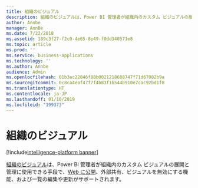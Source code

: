 ```yaml
---
title: 組織のビジュアル
description: 組織のビジュアルは、Power BI 管理者が組織内のカスタム ビジュアルの展開と管理に使用できる手段です。
author: Annbe
manager: AnnBe
ms.date: 7/22/2018
ms.assetid: 189c3f27-f2c0-4e65-8e49-f0dd340571e8
ms.topic: article
ms.prod: ''
ms.service: business-applications
ms.technology: ''
ms.author: Annbe
audience: Admin
ms.openlocfilehash: 01b3ac22046f88b0021218688747f71d67082b9a
ms.sourcegitcommit: 0c8ca4eaf47f7f4b83f1b544b910e7cac92bd1f0
ms.translationtype: HT
ms.contentlocale: ja-JP
ms.lasthandoff: 01/10/2019
ms.locfileid: "199373"
---
```

# <a name="organization-visuals"></a>組織のビジュアル

[!include[intelligence-platform banner](../../includes/intelligence-platform.md)]



[組織のビジュアル](https://docs.microsoft.com/power-bi/power-bi-custom-visuals-organization)は、Power BI 管理者が組織内のカスタム ビジュアルの展開と管理に使用できる手段で、[Web に公開](https://docs.microsoft.com/power-bi/service-publish-to-web)、外部共有、ビジュアルを無効にする機能、および一覧の編集や更新がサポートされます。
